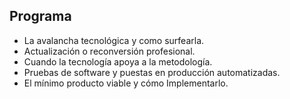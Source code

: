 ## Programa
* La avalancha tecnológica y como surfearla.
* Actualización o reconversión profesional.
* Cuando la tecnología apoya a la metodología.
* Pruebas de software y puestas en producción automatizadas.
* El mínimo producto viable y cómo Implementarlo.